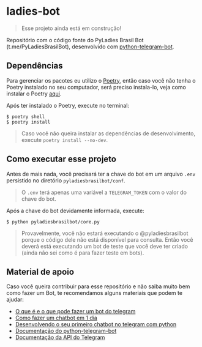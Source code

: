 # ladies-bot

> Esse projeto ainda está em construção!

Repositório com o código fonte do PyLadies Brasil Bot (t.me/PyLadiesBrasilBot), desenvolvido com [python-telegram-bot](https://github.com/python-telegram-bot/python-telegram-bot).

## Dependências

Para gerenciar os pacotes eu utilizo o [Poetry](https://python-poetry.org/), então caso você não tenha o Poetry instalado no seu computador, será preciso instala-lo, veja como instalar o Poetry [aqui](https://python-poetry.org/docs/#installation).

Após ter instalado o Poetry, execute no terminal:

```shell
$ poetry shell
$ poetry install
```

> Caso você não queira instalar as dependências de desenvolvimento, execute `poetry install --no-dev`.

## Como executar esse projeto

Antes de mais nada, você precisará ter a chave do bot em um arquivo `.env` persistido no diretório `pyladiesbrasilbot/conf`.

> O `.env` terá apenas uma variável a `TELEGRAM_TOKEN` com o valor do chave do bot.

Após a chave do bot devidamente informada, execute:

```shell
$ python pyladiesbrasilbot/core.py
```

> Provavelmente, você não estará executando o @pyladiesbrasilbot porque o código dele não está disponível para consulta. Então você deverá está executando um bot de teste que você deve ter criado (ainda não sei como é para fazer teste em bots).

## Material de apoio

Caso você queira contribuir para esse repositório e não saiba muito bem como fazer um Bot, te recomendamos alguns materiais que podem te ajudar:

* [O que é e o que pode fazer um bot do telegram](https://core.telegram.org/bots/)
* [Como fazer um chatbot em 1 dia](https://medium.com/como-programar-em-1-dia/como-fazer-um-chatbot-em-1-dia-bcb07c48ec5e)
* [Desenvolvendo o seu primeiro chatbot no telegram com python](https://medium.com/@mdcg.dev/desenvolvendo-o-seu-primeiro-chatbot-no-telegram-com-python-a9ad787bdf6)
* [Documentação do python-telegram-bot](https://python-telegram-bot.readthedocs.io/en/stable/index.html)
* [Documentação da API do Telegram](https://core.telegram.org/api)

